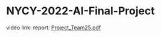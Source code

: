 # NYCY-2022-AI-Final-Project
video link:
report: [Project_Team25.pdf](https://github.com/HopePei/NYCY-2022-AI-Final-Project/files/8901756/Ai_final_report.pdf)
